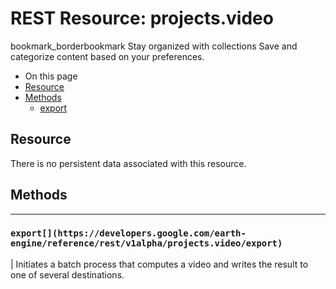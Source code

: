  
#  REST Resource: projects.video
bookmark_borderbookmark Stay organized with collections  Save and categorize content based on your preferences. 
  * On this page
  * [Resource](https://developers.google.com/earth-engine/reference/rest/v1alpha/projects.video#resource)
  * [Methods](https://developers.google.com/earth-engine/reference/rest/v1alpha/projects.video#methods)
    * [export](https://developers.google.com/earth-engine/reference/rest/v1alpha/projects.video#export)


## Resource
There is no persistent data associated with this resource.
## Methods  
---  
### `export[](https://developers.google.com/earth-engine/reference/rest/v1alpha/projects.video/export)`
|  Initiates a batch process that computes a video and writes the result to one of several destinations.  
